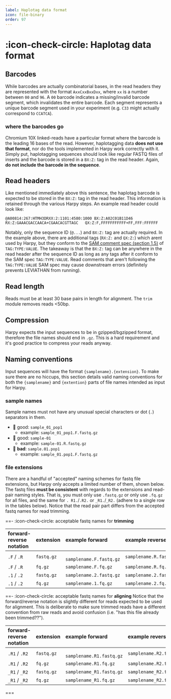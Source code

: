 ```yaml
---
label: Haplotag data format
icon: file-binary
order: 97
---
```

# :icon-check-circle: Haplotag data format

## Barcodes
While barcodes are actually combinatorial bases, in the read headers they are represented
with the format `AxxCxxBxxDxx`, where `xx` is a number between `00` and `96`. A `00` barcode 
indicates a missing/invalid barcode segment, which invalidates the entire barcode. Each segment represents a unique barcode segment used in your experiment (e.g. `C33` might actually correspond to `CCATCA`).

### where the barcodes go
Chromium 10X linked-reads have a particular format where the barcode is the leading 16 bases 
of the read. However, haplotagging data **does not use that format**, nor do the tools 
implemented in Harpy work correctly with it. Simply put, haplotagging sequences should look like regular FASTQ files of inserts and the barcode is stored in a `BX:Z:` tag in the read header. Again, **do not include the barcode in the sequence**.

## Read headers
Like mentioned immediately above this sentence, the haplotag barcode is expected to be stored
in the `BX:Z:` tag in the read header. This information is retained through the various Harpy
steps. An example read header could look like:
``` example valid read header
@A00814:267:HTMH3DRXX:2:1101:4580:1000 BX:Z:A02C01B11D46        RX:Z:GAAACGACCAACA+CGAACACGTTAGC   QX:Z:F,FFFFFFFFFFF+FF,FFF:FFFFFF
```
Notably, only the sequence ID (`@...`) and `BX:Z:` tag are actually required. In the example 
above, there are additional tags (`RX:Z:` and `QX:Z:`) which arent used by Harpy, but they 
conform to the [SAM comment spec (section 1.5)](https://samtools.github.io/hts-specs/SAMv1.pdf) 
of `TAG:TYPE:VALUE`. The takeaway is that the `BX:Z:` tag can be anywhere in the read header 
after the sequence ID as long as any tags after it conform to the SAM spec `TAG:TYPE:VALUE`. Read comments that aren't following the `TAG:TYPE:VALUE` SAM spec may cause downstream errors (definitely prevents LEVIATHAN from running).  

## Read length
Reads must be at least 30 base pairs in length for alignment. The `trim` module removes reads <50bp.

## Compression
Harpy expects the input sequences to be in gzipped/bgzipped format, therefore the file names should end in `.gz`. This is a hard requirement and it's good practice to compress your reads
anyway. 

## Naming conventions
Input sequences will have the format `{samplename}.{extension}`. To make sure there are no hiccups, this section details valid naming conventions for both the `{samplename}` and `{extention}` parts of file names intended as input for Harpy.

### sample names
Sample names must not have any unusual special characters or dot (`.`) separators in them.
- 🔵 good: `sample_01_pop1`
    - example: `sample_01_pop1.F.fastq.gz`
- 🔵 good: `sample-01`
    - example: `sample-01.R.fastq.gz`
- 🚫 **bad**: `sample.01.pop1`
    - example: `sample_01.pop1.F.fastq.gz`

### file extensions
There are a handful of "accepted" naming schemes for fastq file extensions, but Harpy only 
accepts a limited number of them, shown below. The fastq files **must be consistent** with regards to the extensions and read-pair naming styles.
That is, you must only use `.fastq.gz` or only use `.fq.gz` for all files, and the same for `.
R1.`/`.R2.` or `_R1.`/`_R2.` (adhere to a single row in the tables below).
Notice that the read pair part differs from the accepted fastq names for read trimming.

==- :icon-check-circle: acceptable fastq names for **trimming**

| forward-reverse notation | extension  | example forward          | example reverse         |
|:-------------------------|:-----------|:-------------------------|:------------------------|
| `.F` / `.R`                | `fastq.gz` | ` samplename.F.fastq.gz` | `samplename.R.fastq.gz` |
| `.F` / `.R`                | `fq.gz`    | `samplename.F.fq.gz`     | `samplename.R.fq.gz`    |
| `.1` / `.2`                | `fastq.gz` | `samplename.2.fastq.gz`  | `samplename.2.fastq.gz` |
| `.1` / `.2`                | `fq.gz`    | `samplename.1.fq.gz`     | `samplename.2.fq.gz`    |

==- :icon-check-circle: acceptable fastq names for **aligning**
Notice that the forward/reverse notation is slightly different for reads expected to be used for
alignment. This is deliberate to make sure trimmed reads have a different convention from raw reads and avoid confusion (i.e. "has this file already been trimmed??").

| forward-reverse notation | extension  | example forward           | example reverse          |
|:-------------------------|:-----------|:--------------------------|:-------------------------|
| `.R1` / `.R2`            | `fastq.gz` | ` samplename.R1.fastq.gz` | `samplename.R2.fastq.gz` |
| `.R1` / `.R2`            | `fq.gz`    | `samplename.R1.fq.gz`     | `samplename.R2.fq.gz`    |
| `_R1` / `_R2`            | `fastq.gz` | `samplename_R1.fastq.gz`  | `samplename_R2.fastq.gz` |
| `_R1` / `_R2`            | `fq.gz`    | `samplename_R1.fq.gz`     | `samplename_R2.fq.gz`    |
===